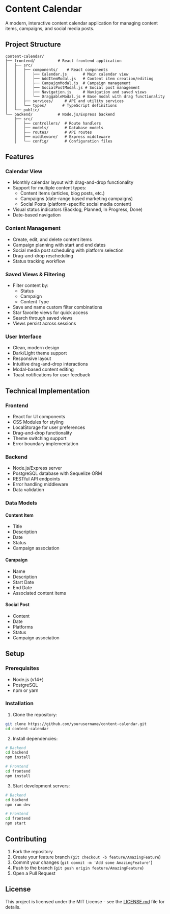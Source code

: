 # Content Calendar

A modern, interactive content calendar application for managing content items, campaigns, and social media posts.

## Project Structure

```
content-calendar/
├── frontend/          # React frontend application
│   ├── src/
│   │   ├── components/    # React components
│   │   │   ├── Calendar.js       # Main calendar view
│   │   │   ├── AddItemModal.js   # Content item creation/editing
│   │   │   ├── CampaignModal.js  # Campaign management
│   │   │   ├── SocialPostModal.js # Social post management
│   │   │   ├── Navigation.js     # Navigation and saved views
│   │   │   └── DraggableModal.js # Base modal with drag functionality
│   │   ├── services/     # API and utility services
│   │   └── types/       # TypeScript definitions
│   └── public/
└── backend/           # Node.js/Express backend
    ├── src/
    │   ├── controllers/  # Route handlers
    │   ├── models/       # Database models
    │   ├── routes/       # API routes
    │   ├── middleware/   # Express middleware
    │   └── config/       # Configuration files
```

## Features

### Calendar View
- Monthly calendar layout with drag-and-drop functionality
- Support for multiple content types:
  - Content Items (articles, blog posts, etc.)
  - Campaigns (date-range based marketing campaigns)
  - Social Posts (platform-specific social media content)
- Visual status indicators (Backlog, Planned, In Progress, Done)
- Date-based navigation

### Content Management
- Create, edit, and delete content items
- Campaign planning with start and end dates
- Social media post scheduling with platform selection
- Drag-and-drop rescheduling
- Status tracking workflow

### Saved Views & Filtering
- Filter content by:
  - Status
  - Campaign
  - Content Type
- Save and name custom filter combinations
- Star favorite views for quick access
- Search through saved views
- Views persist across sessions

### User Interface
- Clean, modern design
- Dark/Light theme support
- Responsive layout
- Intuitive drag-and-drop interactions
- Modal-based content editing
- Toast notifications for user feedback

## Technical Implementation

### Frontend
- React for UI components
- CSS Modules for styling
- LocalStorage for user preferences
- Drag-and-drop functionality
- Theme switching support
- Error boundary implementation

### Backend
- Node.js/Express server
- PostgreSQL database with Sequelize ORM
- RESTful API endpoints
- Error handling middleware
- Data validation

### Data Models

#### Content Item
- Title
- Description
- Date
- Status
- Campaign association

#### Campaign
- Name
- Description
- Start Date
- End Date
- Associated content items

#### Social Post
- Content
- Date
- Platforms
- Status
- Campaign association

## Setup

### Prerequisites
- Node.js (v14+)
- PostgreSQL
- npm or yarn

### Installation

1. Clone the repository:
```bash
git clone https://github.com/yourusername/content-calendar.git
cd content-calendar
```

2. Install dependencies:
```bash
# Backend
cd backend
npm install

# Frontend
cd frontend
npm install
```

3. Start development servers:
```bash
# Backend
cd backend
npm run dev

# Frontend
cd frontend
npm start
```

## Contributing

1. Fork the repository
2. Create your feature branch (`git checkout -b feature/AmazingFeature`)
3. Commit your changes (`git commit -m 'Add some AmazingFeature'`)
4. Push to the branch (`git push origin feature/AmazingFeature`)
5. Open a Pull Request

## License

This project is licensed under the MIT License - see the [LICENSE.md](LICENSE.md) file for details.